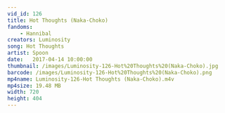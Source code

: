 ```yaml
---
vid_id: 126
title: Hot Thoughts (Naka-Choko)
fandoms:
    - Hannibal
creators: Luminosity
song: Hot Thoughts
artist: Spoon
date:   2017-04-14 10:00:00
thumbnail: /images/Luminosity-126-Hot%20Thoughts%20(Naka-Choko).jpg
barcode: /images/Luminosity-126-Hot%20Thoughts%20(Naka-Choko).png
mp4name: Luminosity-126-Hot Thoughts (Naka-Choko).m4v
mp4size: 19.48 MB
width: 720
height: 404
---
```



